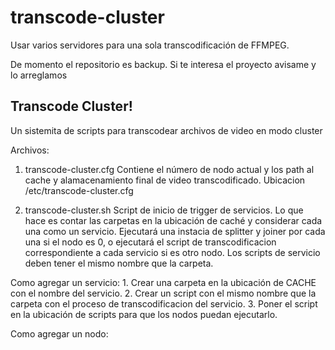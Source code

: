 # transcode-cluster
Usar varios servidores para una sola transcodificación de FFMPEG.

De momento el repositorio es backup.
Si te interesa el proyecto avisame y lo arreglamos

## Transcode Cluster!
Un sistemita de scripts para transcodear archivos de video
en modo cluster

Archivos:

1. transcode-cluster.cfg
	Contiene el número de nodo actual y los path al cache y alamacenamiento
	final de video transcodificado.
	Ubicacion /etc/transcode-cluster.cfg
	
2. transcode-cluster.sh
	Script de inicio de trigger de servicios.
	Lo que hace es contar las carpetas en la ubicación de caché y considerar
	cada una como un servicio. Ejecutará una instacia de splitter y joiner
	por cada una si el nodo es 0, o ejecutará el script de transcodificacion
	correspondiente a cada servicio si es otro nodo. Los scripts de servicio
	deben tener el mismo nombre que la carpeta.
	
Como agregar un servicio:
	1. Crear una carpeta en la ubicación de CACHE con el nombre del
	servicio.
	2. Crear un script con el mismo nombre que la carpeta con el proceso de 
	transcodificacion del servicio.
	3. Poner el script en la ubicación de scripts para que los nodos puedan
	ejecutarlo.
	
Como agregar un nodo:
